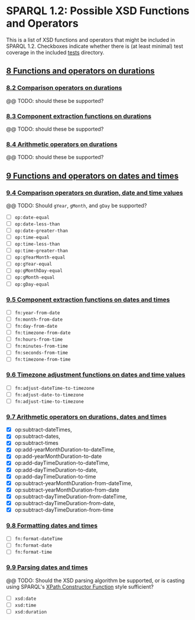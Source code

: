 # SPARQL 1.2: Possible XSD Functions and Operators

This is a list of XSD functions and operators that might be included in SPARQL 1.2.
Checkboxes indicate whether there is (at least minimal) test coverage in the included
[tests](../) directory.

## [8 Functions and operators on durations](https://www.w3.org/TR/xpath-functions/#durations)

### [8.2 Comparison operators on durations](https://www.w3.org/TR/xpath-functions/#comp.duration)

@@ TODO: should these be supported?

### [8.3 Component extraction functions on durations](https://www.w3.org/TR/xpath-functions/#component-extraction-durations)

@@ TODO: should these be supported?

### [8.4 Arithmetic operators on durations](https://www.w3.org/TR/xpath-functions/#duration-arithmetic)

@@ TODO: should these be supported?

## [9 Functions and operators on dates and times](https://www.w3.org/TR/xpath-functions/#dates-times)

### [9.4 Comparison operators on duration, date and time values](https://www.w3.org/TR/xpath-functions/#comp.datetime)

@@ TODO: Should `gYear`, `gMonth`, and `gDay` be supported?

- [ ] `op:date-equal`
- [ ] `op:date-less-than`
- [ ] `op:date-greater-than`
- [ ] `op:time-equal`
- [ ] `op:time-less-than`
- [ ] `op:time-greater-than`
- [ ] `op:gYearMonth-equal`
- [ ] `op:gYear-equal`
- [ ] `op:gMonthDay-equal`
- [ ] `op:gMonth-equal`
- [ ] `op:gDay-equal`

### [9.5 Component extraction functions on dates and times](https://www.w3.org/TR/xpath-functions/#component-extraction-dateTime)

- [ ]	`fn:year-from-date`
- [ ]	`fn:month-from-date`
- [ ]	`fn:day-from-date`
- [ ]	`fn:timezone-from-date`
- [ ]	`fn:hours-from-time`
- [ ]	`fn:minutes-from-time`
- [ ]	`fn:seconds-from-time`
- [ ]	`fn:timezone-from-time`

### [9.6 Timezone adjustment functions on dates and time values](https://www.w3.org/TR/xpath-functions/#timezone.functions)

- [ ] `fn:adjust-dateTime-to-timezone`
- [ ] `fn:adjust-date-to-timezone`
- [ ] `fn:adjust-time-to-timezone`

### [9.7 Arithmetic operators on durations, dates and times](https://www.w3.org/TR/xpath-functions/#dateTime-arithmetic)

- [x] op:subtract-dateTimes,
- [x] op:subtract-dates,
- [x] op:subtract-times
- [x] op:add-yearMonthDuration-to-dateTime,
- [x] op:add-yearMonthDuration-to-date
- [x] op:add-dayTimeDuration-to-dateTime,
- [x] op:add-dayTimeDuration-to-date,
- [x] op:add-dayTimeDuration-to-time
- [x] op:subtract-yearMonthDuration-from-dateTime,
- [x] op:subtract-yearMonthDuration-from-date
- [x] op:subtract-dayTimeDuration-from-dateTime,
- [x] op:subtract-dayTimeDuration-from-date,
- [x] op:subtract-dayTimeDuration-from-time

### [9.8 Formatting dates and times](https://www.w3.org/TR/xpath-functions/#formatting-dates-and-times)

- [ ] `fn:format-dateTime`
- [ ] `fn:format-date`
- [ ] `fn:format-time`

### [9.9 Parsing dates and times](https://www.w3.org/TR/xpath-functions/#parsing-dates-and-times)

@@ TODO: Should the XSD parsing algorithm be supported, or is casting using SPARQL's [XPath Constructor Function](https://www.w3.org/TR/sparql11-query/#FunctionMapping) style sufficient?

- [ ]	`xsd:date`
- [ ]	`xsd:time`
- [ ]	`xsd:duration`
